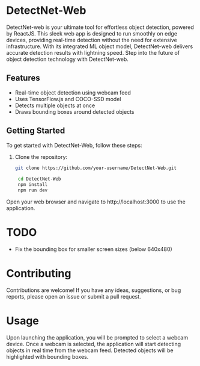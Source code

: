 # DetectNet-Web

DetectNet-web is your ultimate tool for effortless object detection, powered by ReactJS. This sleek web app is designed to run smoothly on edge devices, providing real-time detection without the need for extensive infrastructure. With its integrated ML object model, DetectNet-web delivers accurate detection results with lightning speed. Step into the future of object detection technology with DetectNet-web.

## Features

- Real-time object detection using webcam feed
- Uses TensorFlow.js and COCO-SSD model
- Detects multiple objects at once
- Draws bounding boxes around detected objects

## Getting Started

To get started with DetectNet-Web, follow these steps:

1. Clone the repository:

   ```bash
   git clone https://github.com/your-username/DetectNet-Web.git
    
    cd DetectNet-Web
    npm install
    npm run dev
    ```
Open your web browser and navigate to http://localhost:3000 to use the application.


# TODO
- Fix the bounding box for smaller screen sizes (below 640x480)

# Contributing
Contributions are welcome! If you have any ideas, suggestions, or bug reports, please open an issue or submit a pull request.

# Usage
Upon launching the application, you will be prompted to select a webcam device.
Once a webcam is selected, the application will start detecting objects in real time from the webcam feed.
Detected objects will be highlighted with bounding boxes.
